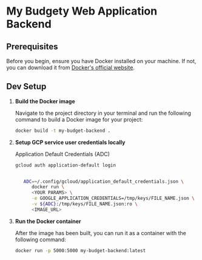 # My Budgety Web Application Backend

## Prerequisites

Before you begin, ensure you have Docker installed on your machine. If not, you can download it from [Docker's official website](https://www.docker.com/products/docker-desktop).

## Dev Setup

1. **Build the Docker image**

   Navigate to the project directory in your terminal and run the following command to build a Docker image for your project:

   ```bash
   docker build -t my-budget-backend .
   ```
2. **Setup GCP service user credentials locally**

   Application Default Credentials (ADC)
   ```bash
   gcloud auth application-default login
   ```

   ```bash
   
      ADC=~/.config/gcloud/application_default_credentials.json \
         docker run \
         <YOUR PARAMS> \
         -e GOOGLE_APPLICATION_CREDENTIALS=/tmp/keys/FILE_NAME.json \
         -v ${ADC}:/tmp/keys/FILE_NAME.json:ro \
         <IMAGE_URL>

   ```

3. **Run the Docker container**

   After the image has been built, you can run it as a container with the following command:

   ```bash
   docker run -p 5000:5000 my-budget-backend:latest
   ```
